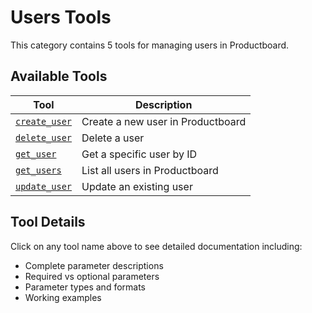 # Users Tools

This category contains 5 tools for managing users in Productboard.

## Available Tools

| Tool | Description |
|------|-------------|
| [`create_user`](./create_user.md) | Create a new user in Productboard |
| [`delete_user`](./delete_user.md) | Delete a user |
| [`get_user`](./get_user.md) | Get a specific user by ID |
| [`get_users`](./get_users.md) | List all users in Productboard |
| [`update_user`](./update_user.md) | Update an existing user |

## Tool Details

Click on any tool name above to see detailed documentation including:
- Complete parameter descriptions
- Required vs optional parameters
- Parameter types and formats
- Working examples
